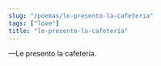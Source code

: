 ```yaml
---
slug: "/poemas/le-presento-la-cafeteria"
tags: ["love"]
title: "le-presento-la-cafetería"
---
```

—Le presento la cafetería.
